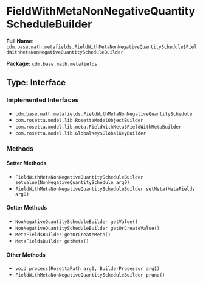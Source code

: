 # FieldWithMetaNonNegativeQuantityScheduleBuilder

**Full Name:** `cdm.base.math.metafields.FieldWithMetaNonNegativeQuantitySchedule$FieldWithMetaNonNegativeQuantityScheduleBuilder`

**Package:** `cdm.base.math.metafields`

## Type: Interface

### Implemented Interfaces

- `cdm.base.math.metafields.FieldWithMetaNonNegativeQuantitySchedule`
- `com.rosetta.model.lib.RosettaModelObjectBuilder`
- `com.rosetta.model.lib.meta.FieldWithMeta$FieldWithMetaBuilder`
- `com.rosetta.model.lib.GlobalKey$GlobalKeyBuilder`

### Methods

#### Setter Methods

- `FieldWithMetaNonNegativeQuantityScheduleBuilder setValue(NonNegativeQuantitySchedule arg0)`
- `FieldWithMetaNonNegativeQuantityScheduleBuilder setMeta(MetaFields arg0)`

#### Getter Methods

- `NonNegativeQuantityScheduleBuilder getValue()`
- `NonNegativeQuantityScheduleBuilder getOrCreateValue()`
- `MetaFieldsBuilder getOrCreateMeta()`
- `MetaFieldsBuilder getMeta()`

#### Other Methods

- `void process(RosettaPath arg0, BuilderProcessor arg1)`
- `FieldWithMetaNonNegativeQuantityScheduleBuilder prune()`

